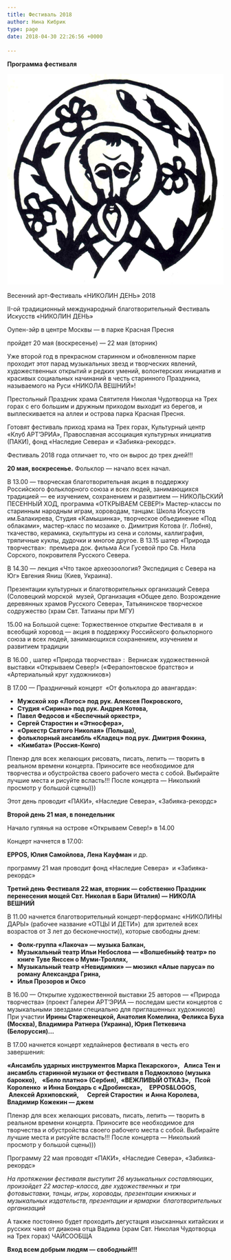 ```yaml
---
title: Фестиваль 2018
author: Нина Кибрик
type: page
date: 2018-04-30 22:26:56 +0000

---
```

**Программа фестиваля**

![](/images/Nikola_1700.jpg)

Весенний арт-Фестиваль «НИКОЛИН ДЕНЬ» 2018

II-ой традиционный международный благотворительный Фестиваль Искусств «НИКОЛИН ДЕНЬ»

Оупен-эйр в центре Москвы — в парке Красная Пресня

пройдет 20 мая (воскресенье) — 22 мая (вторник)

Уже второй год в прекрасном старинном и обновленном парке проходит этот парад музыкальных звезд и творческих явлений, художественных открытий и редких умений, волонтерских инициатив и красивых социальных начинаний в честь старинного Праздника, называемого на Руси «НИКОЛА ВЕШНИЙ»!

Престольный Праздник храма Святителя Николая Чудотворца на Трех горах с его большим и дружным приходом выходит из берегов, и выплескивается на аллеи и острова парка Красная Пресня.

Готовят фестиваль приход храма на Трех горах, Культурный центр «Клуб АРТ’ЭРИА», Православная ассоциация культурных инициатив (ПАКИ), фонд «Наследие Севера» и «Забияка-рекордс».

Фестиваль 2018 года отличает то, что он вырос до трех дней!!!

**20 мая, воскресенье.** Фольклор — начало всех начал.

В 13.00 — творческая благотворительная акция в поддержку Российского фольклорного союза и всех людей, занимающихся традицией — ее изучением, сохранением и развитием — НИКОЛЬСКИЙ ПЕСЕННЫЙ ХОД, программа «ОТКРЫВАЕМ СЕВЕР!» Мастер-классы по старинным народным играм, хороводам, танцам: Школа Искусств им.Балакирева, Студия «Камышинка», творческое объединение «Под облаками», мастер-класс по мозаике о. Димитрия Котова (г. Лобня), ткачество, керамика, скульптуры из сена и соломы, каллиграфия, тряпичные куклы, дудочки и многое другое. В 13.15 шатер «Природа творчества»:  премьера док. фильма Аси Гусевой про Св. Нила Сорского, покровителя Русского Севера.

В 14.30 — лекция «Что такое археозоология? Экспедиция с Севера на Юг» Евгения Яниш (Киев, Украина).

Презентации культурных и благотворительных организаций Севера (Соловецкий морской  музей, Организация «Общее дело. Возрождение деревянных храмов Русского Севера», Татьянинское творческое содружество (храм Свт. Татианы при МГУ)

15\.00 на Большой сцене: Торжественное открытие Фестиваля в  и всеобщий хоровод — акция в поддержку Российского фольклорного союза и всех людей, занимающихся сохранением, изучением и развитием традиции

В 16.00 , шатер «Природа творчества» :  Вернисаж художественной выставки «Открываем Север!» («Ферапонтовское братство» и «Артериальный круг художников»)

В 17.00 — Праздничный концерт  «От фольклора до авангарда»:

* **Мужской хор «Логос» под рук. Алексея Покровского,**      
* **Студия «Сирина» под рук. Андрея Котова,**      
* **Павел Федосов и «Беспечный оркестр»,**
*  **Сергей Старостин и «Этносфера»,**        
* **«Оркестр Святого Николая» (Польша),**       
* **фольклорный ансамбль «Кладец» под рук. Дмитрия Фокина,**     
* **«Кимбата» (Россия-Конго)**

Пленэр для всех желающих рисовать, писать, лепить — творить в реальном времени концерта. Приносите все необходимое для творчества и обустройства своего рабочего места с собой. Выбирайте лучшие места и рисуйте всласть!!! После концерта — Николький просмотр у большой сцены)))

Этот день проводит «ПАКИ», «Наследие Севера», «Забияка-рекордс»

**Второй день 21 мая, в понедельник**

Начало гулянья на острове «Открываем Север!» в 14.00

Концерт начнется в 17.00:

**EPPOS, Юлия Самойлова, Лена Кауфман** и др.

программу 21 мая проводит фонд «Наследие Севера»  и «Забияка-рекордс»

**Третий день Фестиваля 22 мая, вторник — собственно Праздник перенесения мощей Свт. Николая в Бари (Италия) — НИКОЛА ВЕШНИЙ**

В 11.00 начнется благотворительный концерт-перформанс «НИКОЛИНЫ ДАРЫ» (рабочее название «ОТЦЫ И ДЕТИ»)  для зрителей всех возрастов от 3 лет до бесконечности)), которые свободны днем:

* **Фолк-группа «Лакоча» — музыка Балкан,** 
* **Музыкальный театр Ильи Небослова — «Волшебныйф театр» по книге Туве Янссен о Муми-Троллях,** 
* **Музыкальный театр «Невидимки» — мюзикл «Алые паруса» по роману Александра Грина,**            
* **Илья Прозоров и Оксо**

В 16.00 — Открытие художественной выставки 25 авторов — «Природа творчества» (проект Галереи АРТ’ЭРИА — последам шести концертов с музыкальными звездами специально для приглашенных художников) При участии **Ирины Старженецкой, Анатолия Комелина, Феликса Буха (Москва), Владимира Ратнера (Украина), Юрия Петкевича (Белоруссия)…**

В 17.00 начнется концерт хедлайнеров фестиваля в честь его завершения:

**«Ансамбль ударных инструментов Марка Пекарского»,   Алиса Тен и ансамбль старинной музыки от фестиваля в Подмоклово (музыка барокко),    «Бело платно» (Сербия),  «ВЕЖЛИВЫЙ ОТКАЗ»,   Псой Короленко  и Инна Бондарь с «Дробинска»,     EPPOS&LOGOS,      Алексей Архиповский,      Сергей Старостин  и Анна Королева, Владимир Кожекин — джем**

Пленэр для всех желающих рисовать, писать, лепить — творить в реальном времени концерта. Приносите все необходимое для творчества и обустройства своего рабочего места с собой. Выбирайте лучшие места и рисуйте всласть!!! После концерта — Николький просмотр у большой сцены)))

Программу 22 мая проводят «ПАКИ», «Наследие Севера», «Забияка-рекордс»

_На протяжении фестиваля выступит 26 музыкальных составляющих, произойдет 22 мастер-класса, две художественных и три фотовыставки, танцы, игры, хороводы, презентации книжных и музыкальных издательств, презентации и ярмарки  благотворительных организаций_

А также постоянно будет проходить дегустация изысканных китайских и русских чаев от диакона отца Вадима (храм Свт. Николая Чудотворца на Трех горах) ЧАЙСООБЩА 

**Вход всем добрым людям — свободный!!!**